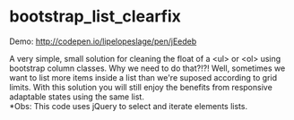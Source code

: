 # bootstrap_list_clearfix

Demo: <a href="http://codepen.io/lipelopeslage/pen/jEedeb" target="_blank">http://codepen.io/lipelopeslage/pen/jEedeb</a>

A very simple, small solution for cleaning the float of a &lt;ul> or &lt;ol> using bootstrap column classes.
Why we need to do that?!?! Well, sometimes we want to list more items inside a list than we're suposed according to grid limits. With this solution you will still enjoy the benefits from responsive adaptable states using the same list.<br>
*Obs: This code uses jQuery to select and iterate elements lists.
